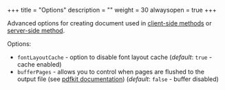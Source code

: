 +++
title = "Options"
description = ""
weight = 30
alwaysopen = true
+++

Advanced options for creating document used in [client-side methods](/docs/getting-started/client-side/methods/) or [server-side method](http://localhost:1313/docs/getting-started/server-side/).

Options:

- `fontLayoutCache` - option to disable font layout cache (_default_: `true` - cache enabled)
- `bufferPages` -  allows you to control when pages are flushed to the output file (see [pdfkit documentation](http://pdfkit.org/docs/getting_started.html)) (_default_: `false` - buffer disabled)
